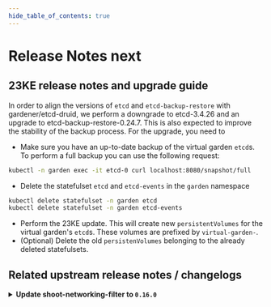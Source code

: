 ```yaml
---
hide_table_of_contents: true
---
```


# Release Notes next

## 23KE release notes and upgrade guide

In order to align the versions of `etcd` and `etcd-backup-restore` with gardener/etcd-druid, we perform a downgrade to etcd-3.4.26 and an upgrade to etcd-backup-restore-0.24.7. This is also expected to improve the stability of the backup process. For the upgrade, you need to
- Make sure you have an up-to-date backup of the virtual garden `etcd`s. To perform a full backup you can use the following request:
```sh
kubectl -n garden exec -it etcd-0 curl localhost:8080/snapshot/full
```
- Delete the statefulset `etcd` and `etcd-events` in the `garden` namespace
``` sh
kubectl delete statefulset -n garden etcd
kubectl delete statefulset -n garden etcd-events
```
- Perform the 23KE update. This will create new `persistentVolumes` for the virtual garden's `etcd`s. These volumes are prefixed by `virtual-garden-`.
- (Optional) Delete the old `persistenVolumes` belonging to the already deleted statefulsets.

## Related upstream release notes / changelogs


<details>
<summary><b>Update shoot-networking-filter to <code>0.16.0</code></b></summary>

# [gardener/gardener-extension-shoot-networking-filter]

## ✨ New Features

- `[USER]` Update image of egress-filter to 0.14.0 by @axel7born [#107]
- `[USER]` Mount `/run/xtables.lock` to prevent concurrent modifications of iptables rules. by @axel7born [#106]
## 🏃 Others

- `[OPERATOR]` Bump github.com/gardener/gardener from 1.84.0 to 1.84.1. by @dependabot[bot] [#102]
- `[OPERATOR]` Bumps golang from 1.21.4 to 1.21.5. by @dependabot[bot] [#105]
- `[OPERATOR]` Bump github.com/gardener/gardener from 1.84.1 to 1.85.0. by @dependabot[bot] [#104]

## Docker Images
- gardener-extension-shoot-networking-filter: `eu.gcr.io/gardener-project/gardener/extensions/shoot-networking-filter:v0.16.0`


</details>
